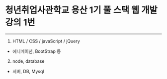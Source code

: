 # 청년취업사관학교 용산 1기 풀 스택 웹 개발 강의 1번
<hr />

1. HTML / CSS / javaScript / jQuery
  - 에니메이션, BootStrap 등
  
  
2. node, database 
  - 서버, DB, Mysql 
  
